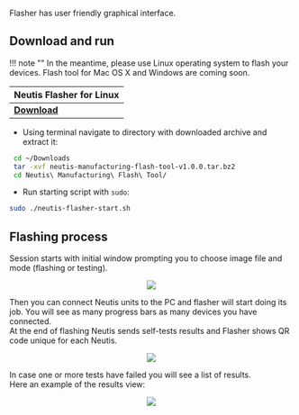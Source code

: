 Flasher has user friendly graphical interface.

## Download and run

!!! note ""
    In the meantime, please use Linux operating system to flash your devices. Flash tool for Mac OS X and Windows are coming soon.

| Neutis Flasher for Linux |
|------------|
| [**Download**](http://files.emlid.com/flash-tools/linux/neutis-manufacturing-flash-tool-v1.0.0.tar.bz2) |


* Using terminal navigate to directory with downloaded archive and extract it:
```sh
 cd ~/Downloads
 tar -xvf neutis-manufacturing-flash-tool-v1.0.0.tar.bz2 
 cd Neutis\ Manufacturing\ Flash\ Tool/
```
* Run starting script with `sudo`:
```sh
sudo ./neutis-flasher-start.sh
```

## Flashing process

Session starts with initial window prompting you to choose image file and mode (flashing or testing).

<div style="text-align:center"><img src ="../../img/flasher/initial_screen.png"></div>

Then you can connect Neutis units to the PC and flasher will start doing its job.
You will see as many progress bars as many devices you have connected.  
At the end of flashing Neutis sends self-tests results and Flasher shows QR code unique for each Neutis. 

<div style="text-align:center"><img src ="../../img/flasher/passed_tests.png"></div>

In case one or more tests have failed you will see a list of results.  
Here an example of the results view:

<div style="text-align:center"><img src ="../../img/flasher/failed_tests.png"></div>
